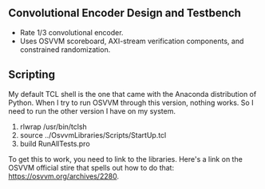 ## Convolutional Encoder Design and Testbench

- Rate 1/3 convolutional encoder.
- Uses OSVVM scoreboard, AXI-stream verification components, and constrained randomization.

## Scripting

My default TCL shell is the one that came with the Anaconda distribution of Python.  When I try to run OSVVM through
this version, nothing works.  So I need to run the other version I have on my system.

1. rlwrap /usr/bin/tclsh 
2. source ../OsvvmLibraries/Scripts/StartUp.tcl 
3. build RunAllTests.pro 

To get this to work, you need to link to the libraries.  Here's a link on the OSVVM official stire 
that spells out how to do that: https://osvvm.org/archives/2280.
